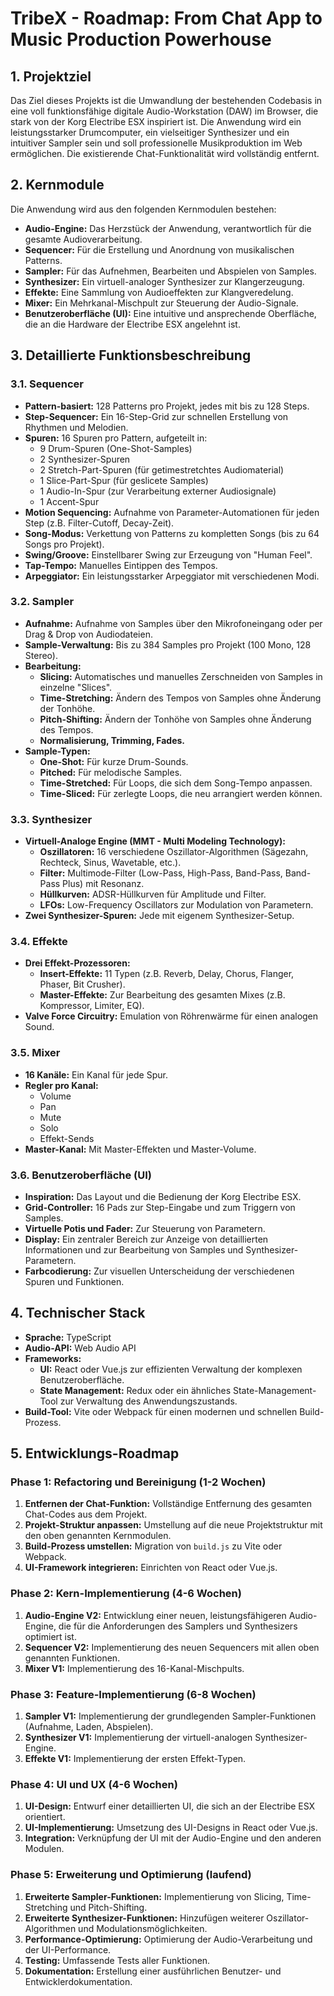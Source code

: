 # TribeX - Roadmap: From Chat App to Music Production Powerhouse

## 1. Projektziel

Das Ziel dieses Projekts ist die Umwandlung der bestehenden Codebasis in eine voll funktionsfähige digitale Audio-Workstation (DAW) im Browser, die stark von der Korg Electribe ESX inspiriert ist. Die Anwendung wird ein leistungsstarker Drumcomputer, ein vielseitiger Synthesizer und ein intuitiver Sampler sein und soll professionelle Musikproduktion im Web ermöglichen. Die existierende Chat-Funktionalität wird vollständig entfernt.

## 2. Kernmodule

Die Anwendung wird aus den folgenden Kernmodulen bestehen:

*   **Audio-Engine:** Das Herzstück der Anwendung, verantwortlich für die gesamte Audioverarbeitung.
*   **Sequencer:** Für die Erstellung und Anordnung von musikalischen Patterns.
*   **Sampler:** Für das Aufnehmen, Bearbeiten und Abspielen von Samples.
*   **Synthesizer:** Ein virtuell-analoger Synthesizer zur Klangerzeugung.
*   **Effekte:** Eine Sammlung von Audioeffekten zur Klangveredelung.
*   **Mixer:** Ein Mehrkanal-Mischpult zur Steuerung der Audio-Signale.
*   **Benutzeroberfläche (UI):** Eine intuitive und ansprechende Oberfläche, die an die Hardware der Electribe ESX angelehnt ist.

## 3. Detaillierte Funktionsbeschreibung

### 3.1. Sequencer

*   **Pattern-basiert:** 128 Patterns pro Projekt, jedes mit bis zu 128 Steps.
*   **Step-Sequencer:** Ein 16-Step-Grid zur schnellen Erstellung von Rhythmen und Melodien.
*   **Spuren:** 16 Spuren pro Pattern, aufgeteilt in:
    *   9 Drum-Spuren (One-Shot-Samples)
    *   2 Synthesizer-Spuren
    *   2 Stretch-Part-Spuren (für getimestretchtes Audiomaterial)
    *   1 Slice-Part-Spur (für geslicete Samples)
    *   1 Audio-In-Spur (zur Verarbeitung externer Audiosignale)
    *   1 Accent-Spur
*   **Motion Sequencing:** Aufnahme von Parameter-Automationen für jeden Step (z.B. Filter-Cutoff, Decay-Zeit).
*   **Song-Modus:** Verkettung von Patterns zu kompletten Songs (bis zu 64 Songs pro Projekt).
*   **Swing/Groove:** Einstellbarer Swing zur Erzeugung von "Human Feel".
*   **Tap-Tempo:** Manuelles Eintippen des Tempos.
*   **Arpeggiator:** Ein leistungsstarker Arpeggiator mit verschiedenen Modi.

### 3.2. Sampler

*   **Aufnahme:** Aufnahme von Samples über den Mikrofoneingang oder per Drag & Drop von Audiodateien.
*   **Sample-Verwaltung:** Bis zu 384 Samples pro Projekt (100 Mono, 128 Stereo).
*   **Bearbeitung:**
    *   **Slicing:** Automatisches und manuelles Zerschneiden von Samples in einzelne "Slices".
    *   **Time-Stretching:** Ändern des Tempos von Samples ohne Änderung der Tonhöhe.
    *   **Pitch-Shifting:** Ändern der Tonhöhe von Samples ohne Änderung des Tempos.
    *   **Normalisierung, Trimming, Fades.**
*   **Sample-Typen:**
    *   **One-Shot:** Für kurze Drum-Sounds.
    *   **Pitched:** Für melodische Samples.
    *   **Time-Stretched:** Für Loops, die sich dem Song-Tempo anpassen.
    *   **Time-Sliced:** Für zerlegte Loops, die neu arrangiert werden können.

### 3.3. Synthesizer

*   **Virtuell-Analoge Engine (MMT - Multi Modeling Technology):**
    *   **Oszillatoren:** 16 verschiedene Oszillator-Algorithmen (Sägezahn, Rechteck, Sinus, Wavetable, etc.).
    *   **Filter:** Multimode-Filter (Low-Pass, High-Pass, Band-Pass, Band-Pass Plus) mit Resonanz.
    *   **Hüllkurven:** ADSR-Hüllkurven für Amplitude und Filter.
    *   **LFOs:** Low-Frequency Oscillators zur Modulation von Parametern.
*   **Zwei Synthesizer-Spuren:** Jede mit eigenem Synthesizer-Setup.

### 3.4. Effekte

*   **Drei Effekt-Prozessoren:**
    *   **Insert-Effekte:** 11 Typen (z.B. Reverb, Delay, Chorus, Flanger, Phaser, Bit Crusher).
    *   **Master-Effekte:** Zur Bearbeitung des gesamten Mixes (z.B. Kompressor, Limiter, EQ).
*   **Valve Force Circuitry:** Emulation von Röhrenwärme für einen analogen Sound.

### 3.5. Mixer

*   **16 Kanäle:** Ein Kanal für jede Spur.
*   **Regler pro Kanal:**
    *   Volume
    *   Pan
    *   Mute
    *   Solo
    *   Effekt-Sends
*   **Master-Kanal:** Mit Master-Effekten und Master-Volume.

### 3.6. Benutzeroberfläche (UI)

*   **Inspiration:** Das Layout und die Bedienung der Korg Electribe ESX.
*   **Grid-Controller:** 16 Pads zur Step-Eingabe und zum Triggern von Samples.
*   **Virtuelle Potis und Fader:** Zur Steuerung von Parametern.
*   **Display:** Ein zentraler Bereich zur Anzeige von detaillierten Informationen und zur Bearbeitung von Samples und Synthesizer-Parametern.
*   **Farbcodierung:** Zur visuellen Unterscheidung der verschiedenen Spuren und Funktionen.

## 4. Technischer Stack

*   **Sprache:** TypeScript
*   **Audio-API:** Web Audio API
*   **Frameworks:**
    *   **UI:** React oder Vue.js zur effizienten Verwaltung der komplexen Benutzeroberfläche.
    *   **State Management:** Redux oder ein ähnliches State-Management-Tool zur Verwaltung des Anwendungszustands.
*   **Build-Tool:** Vite oder Webpack für einen modernen und schnellen Build-Prozess.

## 5. Entwicklungs-Roadmap

### Phase 1: Refactoring und Bereinigung (1-2 Wochen)

1.  **Entfernen der Chat-Funktion:** Vollständige Entfernung des gesamten Chat-Codes aus dem Projekt.
2.  **Projekt-Struktur anpassen:** Umstellung auf die neue Projektstruktur mit den oben genannten Kernmodulen.
3.  **Build-Prozess umstellen:** Migration von `build.js` zu Vite oder Webpack.
4.  **UI-Framework integrieren:** Einrichten von React oder Vue.js.

### Phase 2: Kern-Implementierung (4-6 Wochen)

1.  **Audio-Engine V2:** Entwicklung einer neuen, leistungsfähigeren Audio-Engine, die für die Anforderungen des Samplers und Synthesizers optimiert ist.
2.  **Sequencer V2:** Implementierung des neuen Sequencers mit allen oben genannten Funktionen.
3.  **Mixer V1:** Implementierung des 16-Kanal-Mischpults.

### Phase 3: Feature-Implementierung (6-8 Wochen)

1.  **Sampler V1:** Implementierung der grundlegenden Sampler-Funktionen (Aufnahme, Laden, Abspielen).
2.  **Synthesizer V1:** Implementierung der virtuell-analogen Synthesizer-Engine.
3.  **Effekte V1:** Implementierung der ersten Effekt-Typen.

### Phase 4: UI und UX (4-6 Wochen)

1.  **UI-Design:** Entwurf einer detaillierten UI, die sich an der Electribe ESX orientiert.
2.  **UI-Implementierung:** Umsetzung des UI-Designs in React oder Vue.js.
3.  **Integration:** Verknüpfung der UI mit der Audio-Engine und den anderen Modulen.

### Phase 5: Erweiterung und Optimierung (laufend)

1.  **Erweiterte Sampler-Funktionen:** Implementierung von Slicing, Time-Stretching und Pitch-Shifting.
2.  **Erweiterte Synthesizer-Funktionen:** Hinzufügen weiterer Oszillator-Algorithmen und Modulationsmöglichkeiten.
3.  **Performance-Optimierung:** Optimierung der Audio-Verarbeitung und der UI-Performance.
4.  **Testing:** Umfassende Tests aller Funktionen.
5.  **Dokumentation:** Erstellung einer ausführlichen Benutzer- und Entwicklerdokumentation.
